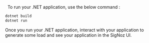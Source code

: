&nbsp;
To run your .NET application, use the below command :

```bash
dotnet build
dotnet run
```

Once you run your .NET application, interact with your application to generate some load and see your application in the SigNoz UI.

